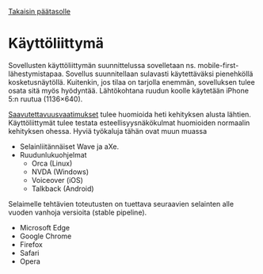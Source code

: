 [Takaisin päätasolle](./README.md)

# Käyttöliittymä

Sovellusten käyttöliittymän suunnittelussa sovelletaan
ns. mobile-first-lähestymistapaa. Sovellus suunnitellaan sulavasti käytettäväksi
pienehköllä kosketusnäytöllä. Kuitenkin, jos tilaa on tarjolla enemmän,
sovelluksen tulee osata sitä myös hyödyntää. Lähtökohtana ruudun koolle
käytetään iPhone 5:n ruutua (1136×640).

[Saavutettavuusvaatimukset](./vaatimukset/0029-saavutettavuustaso-on-wcag-1-2-aa.md) tulee
huomioida heti kehityksen alusta lähtien. Käyttöliittymät tulee testata
esteellisyysnäkökulmat huomioiden normaalin kehityksen ohessa. Hyviä työkaluja tähän ovat
muun muassa

 - Selainliitännäiset Wave ja aXe.
 - Ruudunlukuohjelmat
   - Orca (Linux)
   - NVDA (Windows)
   - Voiceover (iOS)
   - Talkback (Android)

Selaimelle tehtävien toteutusten on tuettava seuraavien selainten alle vuoden
vanhoja versioita (stable pipeline).

 - Microsoft Edge
 - Google Chrome
 - Firefox
 - Safari
 - Opera

 

